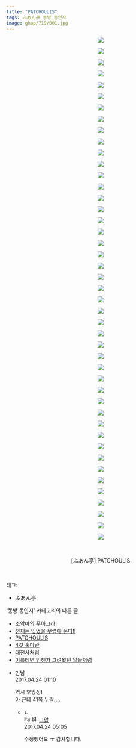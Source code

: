 ```yaml
---
title: "PATCHOULIS"
tags: ふあん亭 동방_동인지
image: ghap/719/001.jpg
---
```

<div class="article">
<p style="text-align: center; clear: none; float: none;"><img src="{{ site.nasurl }}/ghap/719/001.jpg"/></p>
<p style="text-align: center; clear: none; float: none;"><img src="{{ site.nasurl }}/ghap/719/002.jpg"/></p>
<p style="text-align: center; clear: none; float: none;"><img src="{{ site.nasurl }}/ghap/719/003.jpg"/></p>
<p style="text-align: center; clear: none; float: none;"><img src="{{ site.nasurl }}/ghap/719/004.jpg"/></p>
<p style="text-align: center; clear: none; float: none;"><img src="{{ site.nasurl }}/ghap/719/005.jpg"/></p>
<p style="text-align: center; clear: none; float: none;"><img src="{{ site.nasurl }}/ghap/719/006.jpg"/></p>
<p style="text-align: center; clear: none; float: none;"><img src="{{ site.nasurl }}/ghap/719/007.jpg"/></p>
<p style="text-align: center; clear: none; float: none;"><img src="{{ site.nasurl }}/ghap/719/008.jpg"/></p>
<p style="text-align: center; clear: none; float: none;"><img src="{{ site.nasurl }}/ghap/719/009.jpg"/></p>
<p style="text-align: center; clear: none; float: none;"><img src="{{ site.nasurl }}/ghap/719/010.jpg"/></p>
<p style="text-align: center; clear: none; float: none;"><img src="{{ site.nasurl }}/ghap/719/011.jpg"/></p>
<p style="text-align: center; clear: none; float: none;"><img src="{{ site.nasurl }}/ghap/719/012.jpg"/></p>
<p style="text-align: center; clear: none; float: none;"><img src="{{ site.nasurl }}/ghap/719/013.jpg"/></p>
<p style="text-align: center; clear: none; float: none;"><img src="{{ site.nasurl }}/ghap/719/014.jpg"/></p>
<p style="text-align: center; clear: none; float: none;"><img src="{{ site.nasurl }}/ghap/719/015.jpg"/></p>
<p style="text-align: center; clear: none; float: none;"><img src="{{ site.nasurl }}/ghap/719/016.jpg"/></p>
<p style="text-align: center; clear: none; float: none;"><img src="{{ site.nasurl }}/ghap/719/017.jpg"/></p>
<p style="text-align: center; clear: none; float: none;"><img src="{{ site.nasurl }}/ghap/719/018.jpg"/></p>
<p style="text-align: center; clear: none; float: none;"><img src="{{ site.nasurl }}/ghap/719/019.jpg"/></p>
<p style="text-align: center; clear: none; float: none;"><img src="{{ site.nasurl }}/ghap/719/020.jpg"/></p>
<p style="text-align: center; clear: none; float: none;"><img src="{{ site.nasurl }}/ghap/719/021.jpg"/></p>
<p style="text-align: center; clear: none; float: none;"><img src="{{ site.nasurl }}/ghap/719/022.jpg"/></p>
<p style="text-align: center; clear: none; float: none;"><img src="{{ site.nasurl }}/ghap/719/023.jpg"/></p>
<p style="text-align: center; clear: none; float: none;"><img src="{{ site.nasurl }}/ghap/719/024.jpg"/></p>
<p style="text-align: center; clear: none; float: none;"><img src="{{ site.nasurl }}/ghap/719/025.jpg"/></p>
<p style="text-align: center; clear: none; float: none;"><img src="{{ site.nasurl }}/ghap/719/026.jpg"/></p>
<p style="text-align: center; clear: none; float: none;"><img src="{{ site.nasurl }}/ghap/719/027.jpg"/></p>
<p style="text-align: center; clear: none; float: none;"><img src="{{ site.nasurl }}/ghap/719/028.jpg"/></p>
<p style="text-align: center; clear: none; float: none;"><img src="{{ site.nasurl }}/ghap/719/029.jpg"/></p>
<p style="text-align: center; clear: none; float: none;"><img src="{{ site.nasurl }}/ghap/719/030.jpg"/></p>
<p style="text-align: center; clear: none; float: none;"><img src="{{ site.nasurl }}/ghap/719/031.jpg"/></p>
<p style="text-align: center; clear: none; float: none;"><img src="{{ site.nasurl }}/ghap/719/032.jpg"/></p>
<p style="text-align: center; clear: none; float: none;"><img src="{{ site.nasurl }}/ghap/719/033.jpg"/></p>
<p style="text-align: center; clear: none; float: none;"><img src="{{ site.nasurl }}/ghap/719/034.jpg"/></p>
<p style="text-align: center; clear: none; float: none;"><img src="{{ site.nasurl }}/ghap/719/035.jpg"/></p>
<p style="text-align: center; clear: none; float: none;"><img src="{{ site.nasurl }}/ghap/719/036.jpg"/></p>
<p style="text-align: center; clear: none; float: none;"><img src="{{ site.nasurl }}/ghap/719/037.jpg"/></p>
<p style="text-align: center; clear: none; float: none;"><img src="{{ site.nasurl }}/ghap/719/038.jpg"/></p>
<p style="text-align: center; clear: none; float: none;"><img src="{{ site.nasurl }}/ghap/719/039.jpg"/></p>
<p style="text-align: center; clear: none; float: none;"><img src="{{ site.nasurl }}/ghap/719/040.jpg"/></p>
<p style="text-align: center; clear: none; float: none;"><img src="{{ site.nasurl }}/ghap/719/041.jpg"/></p>
<p style="text-align: center; clear: none; float: none;"><img src="{{ site.nasurl }}/ghap/719/042.jpg"/></p>
<p style="text-align: center; clear: none; float: none;"><img src="{{ site.nasurl }}/ghap/719/043.jpg"/></p>
<p style="text-align: center; clear: none; float: none;"><img src="{{ site.nasurl }}/ghap/719/044.jpg"/></p>
<p style="text-align: center; clear: none; float: none;"><img src="{{ site.nasurl }}/ghap/719/045.jpg"/></p>
<p style="text-align: center; clear: none; float: none;"><br/></p>
<p style="text-align: center; clear: none; float: none;">[ふあん亭] PATCHOULIS</p>
<p><br/></p>
</div><div class="tagTrail">
<p>태그: </p>
<ul>
<li>ふあん亭</li>
</ul>
</div><div class="another">
<p>'동방 동인지' 카테고리의 다른 글</p>
<ul>
<li><a href="/2016-07-07-ghap_721">소악마의 푸아그라</a></li>
<li><a href="/2016-07-07-ghap_720">천재는 잊었을 무렵에 온다!!</a></li>
<li><a href="/2016-07-07-ghap_719">PATCHOULIS</a></li>
<li><a href="/2016-07-07-ghap_718">4컷 홍마관</a></li>
<li><a href="/2016-07-07-ghap_717">대천사처럼</a></li>
<li><a href="/2016-07-06-ghap_716">이를테면 언젠가 그려봤던 날들처럼</a></li>
</ul>
</div><div class="cb_module cb_fluid">
<div class="cb_wrt cb_profile">
<div class="comment">
<ul>
<li class="cb_thumb_off" id="comment14972748">
<div class="cb_comment_area">
<div class="cb_info_area">
<div class="cb_section">
<span class="cb_nick_name">만남</span>
</div>
<div class="cb_section">
<span class="cb_date">2017.04.24 01:10 </span>
</div>
</div>
<div class="cb_dsc_comment">
<p class="cb_dsc">
											역시 후앙정!<br/>
아 근데 41쪽 누락....
										</p>
</div>
<ul>
<li class="cb_thumb_off" id="comment14972840">
<span class="cb_bu_subnode">ㄴ</span>
<div class="cb_comment_area">
<div class="cb_info_area">
<div class="cb_section">
<span class="cb_nick_name"><img alt="Favicon of https://ghaptouhou.tistory.com" height="16" onerror="this.onerror=null;this.parentNode.removeChild(this)" src="https://ghaptouhou.tistory.com/favicon.ico" width="16"/> <img alt="BlogIcon" height="16" onerror="this.parentNode.removeChild(this)" src="https://ghaptouhou.tistory.com/index.gif" width="16"/> <a href="https://ghaptouhou.tistory.com" onclick="return openLinkInNewWindow(this)"> 그압</a><span class="tistoryProfileLayerTrigger" onclick='TistoryProfile.show(event, this, {"title":"\uc800\uae30 \uc774\uac70 \ub098\uc911\uc5d0 \uc218\uc815 \uac00\ub2a5\ud558\ub098\uc694","url":"https:\/\/ghap.tistory.com","nickname":"\uadf8\uc555","items":[]}); return false;'></span></span>
</div>
<div class="cb_section">
<span class="cb_date">2017.04.24 05:05 </span>
</div>
</div>
<div class="cb_dsc_comment">
<p class="cb_dsc">
																수정했어요 ㅜ 감사합니다.
															</p>
</div>
</div>
</li>
</ul>
</div></li>
</ul>
</div>
</div><!-- commentList close -->
</div>